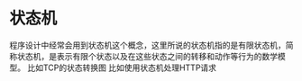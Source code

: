 # 状态机
程序设计中经常会用到状态机这个概念，这里所说的状态机指的是有限状态机，简称状态机，是表示有限个状态以及在这些状态之间的转移和动作等行为的数学模型。
比如TCP的状态转换图
比如使用状态机处理HTTP请求